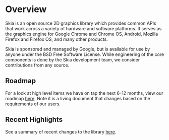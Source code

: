 Overview
========
Skia is an open source 2D graphics library which provides common APIs that work
across a variety of hardware and software platforms.  It serves as the graphics
engine for Google Chrome and Chrome OS, Android, Mozilla Firefox and Firefox
OS, and many other products.

Skia is sponsored and managed by Google, but is available for use by anyone
under the BSD Free Software License.  While engineering of the core components
is done by the Skia development team, we consider contributions from any
source.

Roadmap
-------
For a look at high level items we have on tap the next 6-12 months, view our
roadmap [here](https://docs.google.com/document/d/1cjB8QBB6orRtvpDn2MHAr95K8I0QvVgyJfUq5zGjf1M/edit).
Note it is a living document that changes based on the requirements of our users.

Recent Highlights
-----------------
See a summary of recent changes to the library [here](https://docs.google.com/document/d/1Q4-YN8wDY9Q3L7gkqOJmmCLM73dj3tr9epUHL1vMZm4/edit).
